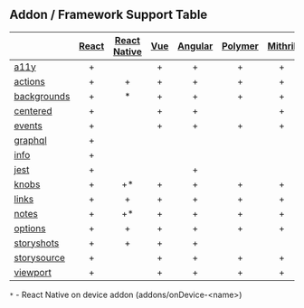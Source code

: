 ## Addon / Framework Support Table

| | [React](app/react)|[React Native](app/react-native)|[Vue](app/vue)|[Angular](app/angular)| [Polymer](app/polymer)| [Mithril](app/mithril)| [HTML](app/html)| [Marko](app/marko)| [Svelte](app/svelte)| [Riot](app/riot)| [Ember](app/ember)|
| ----------- |:-------:|:-------:|:-------:|:-------:|:-------:|:-------:|:-------:|:-------:|:-------:|:-------:|:-------:|
|[a11y](addons/a11y)              |+| |+|+|+|+|+|+| | |+|
|[actions](addons/actions)        |+|+|+|+|+|+|+|+|+|+|+|
|[backgrounds](addons/backgrounds)|+|*|+|+|+|+|+|+|+|+|+|
|[centered](addons/centered)      |+| |+|+| |+|+| |+| |+|
|[events](addons/events)          |+| |+|+|+|+|+|+| | |+|
|[graphql](addons/graphql)        |+| | | | | | | | | | |
|[info](addons/info)              |+| | | | | | | | | | |
|[jest](addons/jest)              |+| | |+| | |+| | | | |
|[knobs](addons/knobs)            |+|+*|+|+|+|+|+|+|+|+|+|
|[links](addons/links)            |+|+|+|+|+|+|+| |+|+|+|
|[notes](addons/notes)            |+|+*|+|+|+|+|+| |+|+|+|
|[options](addons/options)        |+|+|+|+|+|+|+| |+|+|+|
|[storyshots](addons/storyshots)  |+|+|+|+| | |+| |+|+| |
|[storysource](addons/storysource)|+| |+|+|+|+|+|+|+|+|+|
|[viewport](addons/viewport)      |+| |+|+|+|+|+|+|+|+|+|

`*` - React Native on device addon (addons/onDevice-\<name>) 
